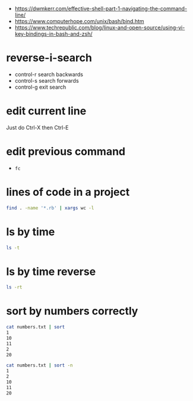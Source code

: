 * https://dwmkerr.com/effective-shell-part-1-navigating-the-command-line/
* https://www.computerhope.com/unix/bash/bind.htm
* https://www.techrepublic.com/blog/linux-and-open-source/using-vi-key-bindings-in-bash-and-zsh/

# reverse-i-search
* control-r  search backwards
* control-s  search forwards
* control-g  exit search


# edit current line
Just do Ctrl-X then Ctrl-E

# edit previous command
* `fc`

# lines of code in a project

```bash
find . -name '*.rb' | xargs wc -l
```

# ls by time
```bash
ls -t
```

# ls by time reverse
```bash
ls -rt
```

# sort by numbers correctly
```bash
cat numbers.txt | sort
1
10
11
2
20

cat numbers.txt | sort -n
1
2
10
11
20
```
